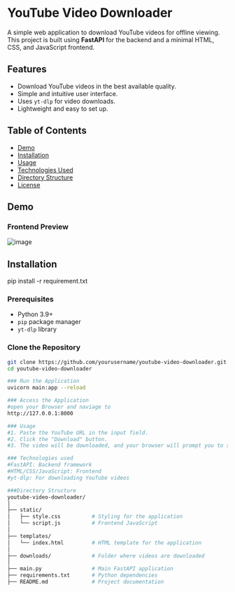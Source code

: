 # YouTube Video Downloader

A simple web application to download YouTube videos for offline viewing. This project is built using **FastAPI** for the backend and a minimal HTML, CSS, and JavaScript frontend.

## Features
- Download YouTube videos in the best available quality.
- Simple and intuitive user interface.
- Uses `yt-dlp` for video downloads.
- Lightweight and easy to set up.

## Table of Contents
- [Demo](#demo)
- [Installation](#installation)
- [Usage](#usage)
- [Technologies Used](#technologies-used)
- [Directory Structure](#directory-structure)
- [License](#license)

## Demo
### Frontend Preview
![image](https://github.com/user-attachments/assets/55353899-346f-4522-a82f-0aa5bc3deb56)


## Installation
pip install -r requirement.txt

### Prerequisites
- Python 3.9+
- `pip` package manager
- `yt-dlp` library

### Clone the Repository
```bash
git clone https://github.com/yourusername/youtube-video-downloader.git
cd youtube-video-downloader

### Run the Application
uvicorn main:app --reload

### Access the Application
#open your Browser and naviage to
http://127.0.0.1:8000

### Usage
#1. Paste the YouTube URL in the input field.
#2. Click the "Download" button.
#3. The video will be downloaded, and your browser will prompt you to save the file.

### Technologies used
#FastAPI: Backend framework
#HTML/CSS/JavaScript: Frontend
#yt-dlp: For downloading YouTube videos

###Directory Structure
youtube-video-downloader/
│
├── static/
│   ├── style.css          # Styling for the application
│   └── script.js          # Frontend JavaScript
│
├── templates/
│   └── index.html         # HTML template for the application
│
├── downloads/             # Folder where videos are downloaded
│
├── main.py                # Main FastAPI application
├── requirements.txt       # Python dependencies
├── README.md              # Project documentation



